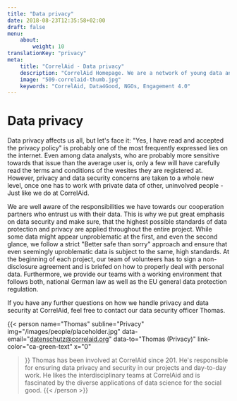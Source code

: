 ```yaml
---
title: "Data privacy"
date: 2018-08-23T12:35:58+02:00
draft: false
menu: 
    about:
        weight: 10
translationKey: "privacy"
meta:
    title: "CorrelAid - Data privacy"
    description: "CorrelAid Homepage. We are a network of young data analysts that wants to change the world with a more inclusive, integrated and innovative approach to data analysis."
    image: "509-correlaid-thumb.jpg"
    keywords: "CorrelAid, Data4Good, NGOs, Engagement 4.0"
---
```


# Data privacy
Data privacy affects us all, but let's face it: "Yes, I have read and accepted the privacy policy" is probably one of the most frequently expressed lies on the internet. Even among data analysts, who are probably more sensitive towards that issue than the average user is, only a few will have carefully read the terms and conditions of the wesites they are registered at. However, privacy and data security concerns are taken to a whole new level, once one has to work with private data of other, uninvolved people - Just like we do at CorrelAid.

We are well aware of the responsibilities we have towards our cooperation partners who entrust us with their data. This is why we put great emphasis on data security and make sure, that the highest possible standards of data protection and privacy are applied throughout the entire project. While some data might appear unproblematic at the first, and even the second glance, we follow a strict "Better safe than sorry" approach and ensure that even seemingly uproblematic data is subject to the same, high standards. At the beginning of each project, our team of volunteers has to sign a non-disclosure agreement and is briefed on how to properly deal with personal data. Furthermore, we provide our teams with a working environment that follows both, national German law as well as the EU general data protection regulation.

If you have any further questions on how we handle privacy and data security at CorrelAid, feel free to contact our data security officer Thomas.

{{< person 
    name="Thomas"
    subline="Privacy"
    img="/images/people/placeholder.jpg"
    data-email="datenschutz@correlaid.org"
    data-to="Thomas (Privacy)"
    link-color="ca-green-text"
    x="0"
>}}
Thomas has been involved at CorrelAid since 201. He's responsible for ensuring data privacy and security in our projects and day-to-day work.  He likes the interdisciplinary teams at CorrelAid and is fascinated by the diverse applications of data science for the social good.
{{< /person >}}
